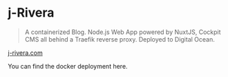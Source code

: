 # j-Rivera
> A containerized Blog. Node.js Web App powered by NuxtJS, Cockpit CMS all behind a Traefik reverse proxy. Deployed to Digital Ocean.

<a href="https://j-rivera.com">j-rivera.com</a>

<p>You can find the docker deployment here.</p>
